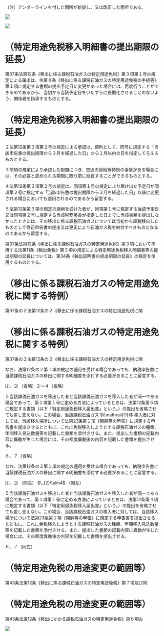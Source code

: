 （注）アンダーラインを付した箇所が新設し、又は改正した箇所である。

![](https://www.nta.go.jp/tmp/269c1b06-ea75-4285-ac0e-5c1006ac07f5/images/28aa1ac377289044f12e4d37b531742175eb64b40ec71e59f7d467f2420c8902.jpg)

![](https://www.nta.go.jp/tmp/269c1b06-ea75-4285-ac0e-5c1006ac07f5/images/68b1355a3100147011f519e87c74cdb6039fa301efb24103fef5c2d76db05cde.jpg)

# （特定用途免税移入明細書の提出期限の延長）

第37条法第12条《移出に係る課税石油ガスの特定用途免税》第３項第１号の規定による届出は、令第８条《移出に係る課税石油ガスの特定用途免税の手続等》第１項に規定する書類の提出予定日に変更があった場合には、再度行うことができるのであるから、当初から当該予定日をいたずらに長期化させることのないよう、関係者を指導するものとする。

# （特定用途免税移入明細書の提出期限の延長）

２法第12条第３項第２号の規定による承認は、原則として、同号に規定する「当該申告書の提出期限から３月を経過した日」から１月以内の日を指定して与えるものとする。

３前項の規定により承認した期間につき、交通の途絶等特別の事情がある場合には、その必要と認められる期間に限り更に延長することができるものとする。

４法第12条第３項第２号の規定は、同項第１号の規定により届け出た予定日が同項第２号に規定する「当該申告書の提出期限から３月を経過した日」以後に変更される場合においても適用されるのであるから留意する。

５法第12条第３項の規定の適用を受けた者が、同項第１号に規定する当該予定日又は同項第２号に規定する当該税務署長が指定した日までに当該書類を提出しなかったときには、その移出に係る課税石油ガスについては当初から課税移出したものとして修正申告書の提出又は更正により石油ガス税を納付すべきものとなるのであるから留意する。

第37条法第12条《移出に係る課税石油ガスの特定用途免税》第３項において準用する法第11条《輸出免税》第３項の規定による特定用途免税移入明細書等の提出期限の延長については、第34条《輸出証明書の提出期限の延長》の規定を準用するものとする。

# （移出に係る課税石油ガスの特定用途免税に関する特例）

第37条の２法第12条の２《移出に係る課税石油ガスの特定用途免税に関

# （移出に係る課税石油ガスの特定用途免税に関する特例）

第37条の２法第12条の２《移出に係る課税石油ガスの特定用途免税に関

なお、法第12条の２第１項の規定の適用を受ける場合であっても、納税申告書に当該課税石油ガスの移出に関する明細書を添付する必要があることに留意する。

⑴、⑵ （省略）２～４（省略）

５当該課税石油ガスを移出した者と当該課税石油ガスを移入した者が同一である場合であって、第１項第１号に定める方法によっているときは、法第12条第５項に規定する書類（以下「特定用途免税移入届出書」という。）の提出を省略させても差し支えない。この場合、当該課税石油ガス $\\mathcal{O})$ 移入者に対しては、当該移入場所について法第23条第１項《開廃等の申告》に規定する申告書を提出させるとともに、これに免税移入しようとする課税石油ガスの種類、年間移入見込数量等を記載した書類を添付させる。また、提出した書類の記載内容に異動が生じた場合には、その都度異動後の内容を記載した書類を提出させる。

６、７（省略）

なお、法第12条の２第１項の規定の適用を受ける場合であっても、納税申告書に当該課税石油ガスの移出に関する明細書を添付する必要があることに留意する。

⑴、⑵ （同左） $\_{2}\\sim4$ （同左）

５当該課税石油ガスを移出した者と当該課税石油ガスを移入した者が同一である場合であって、第１項第１号に定める方法によっているときは、法第12条第４項に規定する書類（以下「特定用途免税移入届出書」という。）の提出を省略させても差し支えない。この場合、当該課税石油ガスの移入者に対しては、当該移入場所について法第23条第１項《開廃等の申告》に規定する申告書を提出させるとともに、これに免税移入しようとする課税石油ガスの種類、年間移入見込数量等を記載した書類を添付させる。また、提出した書類の記載内容に異動が生じた場合には、その都度異動後の内容を記載した書類を提出させる。

６、７（同左）

# （特定用途免税の用途変更の範囲等）

第43条法第12条《移出に係る課税石油ガスの特定用途免税》第７項及び同

# （特定用途免税の用途変更の範囲等）

第43条法第12条《移出にかかる課税石油ガスの特定用途免税》第６項お

![](https://www.nta.go.jp/tmp/269c1b06-ea75-4285-ac0e-5c1006ac07f5/images/c37798db5c55a347e0ba427f4103b06b5483246554f16f09292af50f96cb157d.jpg)